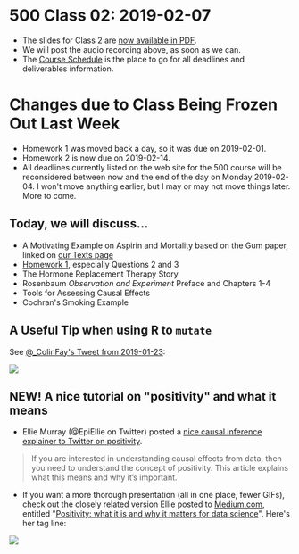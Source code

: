 # 500 Class 02: 2019-02-07

- The slides for Class 2 are [now available in PDF](https://github.com/THOMASELOVE/2019-500/blob/master/slides/class01/500_2019_slides_class02.pdf).
- We will post the audio recording above, as soon as we can.
- The [Course Schedule](https://github.com/THOMASELOVE/2019-500/blob/master/SCHEDULE.md) is the place to go for all deadlines and deliverables information. 

# Changes due to Class Being Frozen Out Last Week

- Homework 1 was moved back a day, so it was due on 2019-02-01.
- Homework 2 is now due on 2019-02-14.
- All deadlines currently listed on the web site for the 500 course will be reconsidered between now and the end of the day on Monday 2019-02-04. I won't move anything earlier, but I may or may not move things later. More to come.

## Today, we will discuss...

- A Motivating Example on Aspirin and Mortality based on the Gum paper, linked on [our Texts page](https://github.com/THOMASELOVE/2019-500/blob/master/texts/README.md)
- [Homework 1](https://github.com/THOMASELOVE/2019-500/tree/master/assignments/homework1), especially Questions 2 and 3
- The Hormone Replacement Therapy Story
- Rosenbaum *Observation and Experiment* Preface and Chapters 1-4
- Tools for Assessing Causal Effects
- Cochran's Smoking Example

## A Useful Tip when using R to `mutate`

See [@_ColinFay's Tweet from 2019-01-23](https://twitter.com/_ColinFay/status/1088022736117645314):

![](https://github.com/THOMASELOVE/2019-500/blob/master/slides/class02/figures/tweet_fay.png)

## NEW! A nice tutorial on "positivity" and what it means

- Ellie Murray (@EpiEllie on Twitter) posted a [nice causal inference explainer to Twitter on positivity](https://twitter.com/EpiEllie/status/1089219830052474880).

> If you are interested in understanding causal effects from data, then you need to understand the concept of positivity. This article explains what this means and why it’s important.

- If you want a more thorough presentation (all in one place, fewer GIFs), check out the closely related version Ellie posted to [Medium.com](https://medium.com/@EpiEllie/positivity-what-it-is-and-why-it-matters-for-data-science-d5e9c0bc1fcb), entitled "[Positivity: what it is and why it matters for data science](https://medium.com/@EpiEllie/positivity-what-it-is-and-why-it-matters-for-data-science-d5e9c0bc1fcb)". Here's her tag line:

![](https://github.com/THOMASELOVE/2019-500/blob/master/slides/class02/figures/ellie_positivity.PNG)

